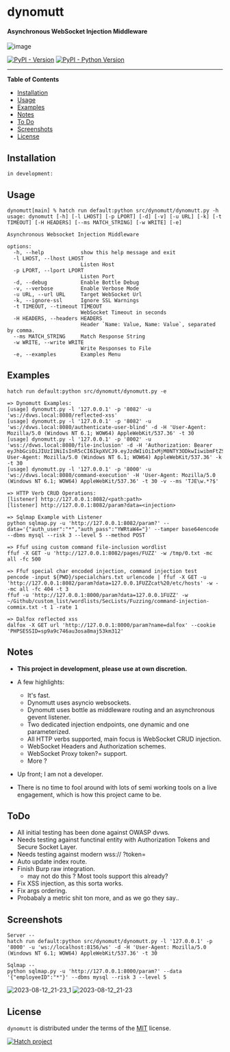 # dynomutt

#### Asynchronous WebSocket Injection Middleware

![image](https://github.com/dualfade/dynomutt/assets/2522757/c017f4aa-dce0-4bff-9e69-ce77f726b0b1)

[![PyPI - Version](https://img.shields.io/pypi/v/dynomutt.svg)](https://pypi.org/project/dynomutt)
[![PyPI - Python Version](https://img.shields.io/pypi/pyversions/dynomutt.svg)](https://pypi.org/project/dynomutt)

---

**Table of Contents**

- [Installation](#installation)
- [Usage](#usage)
- [Examples](#examples)
- [Notes](#notes)
- [To Do](#todo)
- [Screenshots](#screenshots)
- [License](#license)

## Installation

```console
in development:
```

## Usage

```usage
dynomutt[main] % hatch run default:python src/dynomutt/dynomutt.py -h
usage: dynomutt [-h] [-l LHOST] [-p LPORT] [-d] [-v] [-u URL] [-k] [-t TIMEOUT] [-H HEADERS] [--ms MATCH_STRING] [-w WRITE] [-e]

Asynchronous Websocket Injection Middleware

options:
  -h, --help            show this help message and exit
  -l LHOST, --lhost LHOST
                        Listen Host
  -p LPORT, --lport LPORT
                        Listen Port
  -d, --debug           Enable Bottle Debug
  -v, --verbose         Enable Verbose Mode
  -u URL, --url URL     Target WebSocket Url
  -k, --ignore-ssl      Ignore SSL Warnings
  -t TIMEOUT, --timeout TIMEOUT
                        WebSocket Timeout in seconds
  -H HEADERS, --headers HEADERS
                        Header `Name: Value, Name: Value`, separated by comma.
  --ms MATCH_STRING     Match Response String
  -w WRITE, --write WRITE
                        Write Responses to File
  -e, --examples        Examples Menu
```

## Examples

```examples
hatch run default:python src/dynomutt/dynomutt.py -e

=> Dynomutt Examples:
[usage] dynomutt.py -l '127.0.0.1' -p '8082' -u 'ws://dvws.local:8080/reflected-xss'
[usage] dynomutt.py -l '127.0.0.1' -p '8082' -u 'ws://dvws.local:8080/authenticate-user-blind' -d -H 'User-Agent: Mozilla/5.0 (Windows NT 6.1; WOW64) AppleWebKit/537.36' -t 30
[usage] dynomutt.py -l '127.0.0.1' -p '8002' -u 'wss://dvws.local:8080/file-inclusion' -d -H 'Authorization: Bearer eyJhbGciOiJIUzI1NiIsInR5cCI6IkpXVCJ9.eyJzdWIiOiIxMjM0NTY3ODkwIiwibmFtZSI6IkpvaG4gRG9lIiwiaWF0IjoxNTE2MjM5MDIyfQ.SflKxwRJSMeKKF2QT4fwpMeJf36POk6yJV_adQssw5c, User-Agent: Mozilla/5.0 (Windows NT 6.1; WOW64) AppleWebKit/537.36' -k -t 30
[usage] dynomutt.py -l '127.0.0.1' -p '8000' -u 'ws://dvws.local:8080/command-execution' -H 'User-Agent: Mozilla/5.0 (Windows NT 6.1; WOW64) AppleWebKit/537.36' -t 30 -v --ms 'TJE\w.*?$'

=> HTTP Verb CRUD Operations:
[listener] http://127.0.0.1:8082/<path:path>
[listener] http://127.0.0.1:8082/param?data=<injection>

=> Sqlmap Example with Listener
python sqlmap.py -u 'http://127.0.0.1:8082/param?' --data='{"auth_user":"*","auth_pass":"YWRtaW4="}' --tamper base64encode --dbms mysql --risk 3 --level 5 --method POST

=> Ffuf using custom command file-inclusion wordlist
ffuf -X GET -u 'http://127.0.0.1:8082/pages/FUZZ' -w /tmp/0.txt -mc all -fc 500

=> Ffuf special char encoded injection, command injection test
pencode -input ${PWD}/specialchars.txt urlencode | ffuf -X GET -u 'http://127.0.0.1:8082/param?data=127.0.0.1FUZZcat%20/etc/hosts' -w - -mc all -fc 404 -t 3
ffuf -u 'http://127.0.0.1:8000/param?data=127.0.0.1FUZZ' -w ~/Github/custom_list/wordlists/SecLists/Fuzzing/command-injection-commix.txt -t 1 -rate 1

=> Dalfox reflected xss
dalfox -X GET url 'http://127.0.0.1:8000/param?name=dalfox' --cookie 'PHPSESSID=sp9a9c746au3osa8maj53km312'

```

## Notes

- **This project in development, please use at own discretion.**
- A few highlights:

  - It's fast.
  - Dynomutt uses asyncio websockets.
  - Dynomutt uses bottle as middleware routing and an asynchronous gevent listener.
  - Two dedicated injection endpoints, one dynamic and one parameterized.
  - All HTTP verbs supported, main focus is WebSocket CRUD injection.
  - WebSocket Headers and Authorization schemes.
  - WebSocket Proxy token?= support.
  - More ?

- Up front; I am not a developer.
- There is no time to fool around with lots of semi working tools on a live engagement, which is how this
  project came to be.

## ToDo

- All initial testing has been done against OWASP dvws.
- Needs testing against functinal entity with Authorization Tokens and Secure Socket Layer.
- Needs testing against modern wss:// ?token=
- Auto update index route.
- Finish Burp raw integration.
  - may not do this ? Most tools support this already?
- Fix XSS injection, as this sorta works.
- Fix args ordering.
- Probabaly a metric shit ton more, and as we go they say..

## Screenshots

```
Server --
hatch run default:python src/dynomutt/dynomutt.py -l '127.0.0.1' -p '8000' -u 'ws://localhost:8156/ws' -d -H 'User-Agent: Mozilla/5.0 (Windows NT 6.1; WOW64) AppleWebKit/537.36' -t 30

Sqlmap --
python sqlmap.py -u 'http://127.0.0.1:8000/param?' --data '{"employeeID":"*"}' --dbms mysql --risk 3 --level 5
```

![2023-08-12_21-23_1](https://github.com/dualfade/dynomutt/assets/2522757/1469d46e-6959-4867-a7e8-af35319c1883)
![2023-08-12_21-23](https://github.com/dualfade/dynomutt/assets/2522757/0be4b41d-768d-4eb2-a057-1ec3411dcd5c)

## License

`dynomutt` is distributed under the terms of the [MIT](https://spdx.org/licenses/MIT.html) license.

[![Hatch project](https://img.shields.io/badge/%F0%9F%A5%9A-Hatch-4051b5.svg)](https://github.com/pypa/hatch)
